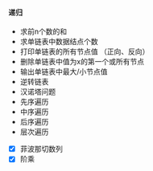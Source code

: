 #### 递归
- 求前n个数的和  
- 求单链表中数据结点个数  
- 打印单链表的所有节点值 （正向、反向） 
- 删除单链表中值为x的第一个或所有节点
- 输出单链表中最大/小节点值
- 逆转链表
- 汉诺塔问题
- 先序遍历
- 中序遍历
- 后序遍历
- 层次遍历
-[x] 菲波那切数列
-[x] 阶乘